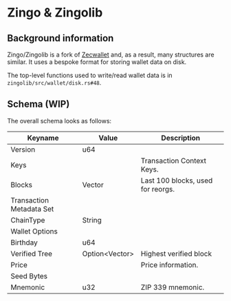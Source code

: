 # Zingo & Zingolib

## Background information

Zingo/Zingolib is a fork of [Zecwallet](../zecwallet/README.md) and, as a result, many structures are similar.
It uses a bespoke format for storing wallet data on disk.

The top-level functions used to write/read wallet data is in `zingolib/src/wallet/disk.rs#48`.

## Schema (WIP)

The overall schema looks as follows:

| Keyname                             | Value              | Description                       |
| ----------------------------------- | ------------------ | --------------------------------- |
| Version                             | u64                |                                   |
| Keys                                |                    | Transaction Context Keys.         |
| Blocks                              | Vector<BlockData>  | Last 100 blocks, used for reorgs. |
| Transaction Metadata Set            |                    |                                   |
| ChainType                           | String             |                                   |
| Wallet Options                      |                    |                                   |
| <span id="birthday">Birthday</span> | u64                |                                   |
| Verified Tree                       | Option<Vector<u8>> | Highest verified block            |
| Price                               |                    | Price information.                |
| Seed Bytes                          |                    |                                   |
| Mnemonic                            | u32                | ZIP 339 mnemonic.                 |
